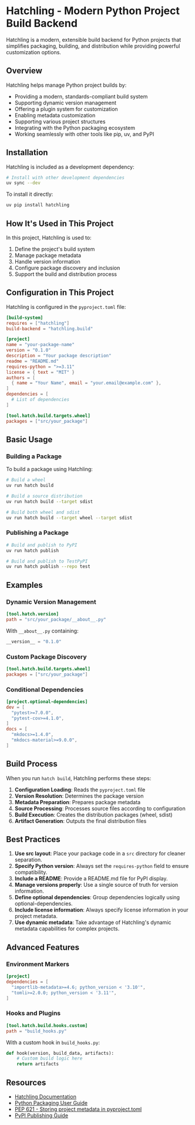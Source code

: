 # Hatchling - Modern Python Project Build Backend

Hatchling is a modern, extensible build backend for Python projects that simplifies packaging, building, and distribution while providing powerful customization options.

## Overview

Hatchling helps manage Python project builds by:

- Providing a modern, standards-compliant build system
- Supporting dynamic version management
- Offering a plugin system for customization
- Enabling metadata customization
- Supporting various project structures
- Integrating with the Python packaging ecosystem
- Working seamlessly with other tools like pip, uv, and PyPI

## Installation

Hatchling is included as a development dependency:

```bash
# Install with other development dependencies
uv sync --dev
```

To install it directly:

```bash
uv pip install hatchling
```

## How It's Used in This Project

In this project, Hatchling is used to:

1. Define the project's build system
2. Manage package metadata
3. Handle version information
4. Configure package discovery and inclusion
5. Support the build and distribution process

## Configuration in This Project

Hatchling is configured in the `pyproject.toml` file:

```toml
[build-system]
requires = ["hatchling"]
build-backend = "hatchling.build"

[project]
name = "your-package-name"
version = "0.1.0"
description = "Your package description"
readme = "README.md"
requires-python = ">=3.11"
license = { text = "MIT" }
authors = [
  { name = "Your Name", email = "your.email@example.com" },
]
dependencies = [
  # List of dependencies
]

[tool.hatch.build.targets.wheel]
packages = ["src/your_package"]
```

## Basic Usage

### Building a Package

To build a package using Hatchling:

```bash
# Build a wheel
uv run hatch build

# Build a source distribution
uv run hatch build --target sdist

# Build both wheel and sdist
uv run hatch build --target wheel --target sdist
```

### Publishing a Package

```bash
# Build and publish to PyPI
uv run hatch publish

# Build and publish to TestPyPI
uv run hatch publish --repo test
```

## Examples

### Dynamic Version Management

```toml
[tool.hatch.version]
path = "src/your_package/__about__.py"
```

With `__about__.py` containing:

```python
__version__ = "0.1.0"
```

### Custom Package Discovery

```toml
[tool.hatch.build.targets.wheel]
packages = ["src/your_package"]
```

### Conditional Dependencies

```toml
[project.optional-dependencies]
dev = [
  "pytest>=7.0.0",
  "pytest-cov>=4.1.0",
]
docs = [
  "mkdocs>=1.4.0",
  "mkdocs-material>=9.0.0",
]
```

## Build Process

When you run `hatch build`, Hatchling performs these steps:

1. **Configuration Loading**: Reads the `pyproject.toml` file
2. **Version Resolution**: Determines the package version
3. **Metadata Preparation**: Prepares package metadata
4. **Source Processing**: Processes source files according to configuration
5. **Build Execution**: Creates the distribution packages (wheel, sdist)
6. **Artifact Generation**: Outputs the final distribution files

## Best Practices

1. **Use src layout**: Place your package code in a `src` directory for cleaner separation.
2. **Specify Python version**: Always set the `requires-python` field to ensure compatibility.
3. **Include a README**: Provide a README.md file for PyPI display.
4. **Manage versions properly**: Use a single source of truth for version information.
5. **Define optional dependencies**: Group dependencies logically using optional-dependencies.
6. **Include license information**: Always specify license information in your project metadata.
7. **Use dynamic metadata**: Take advantage of Hatchling's dynamic metadata capabilities for complex projects.

## Advanced Features

### Environment Markers

```toml
[project]
dependencies = [
  "importlib-metadata>=4.6; python_version < '3.10'",
  "tomli>=2.0.0; python_version < '3.11'",
]
```

### Hooks and Plugins

```toml
[tool.hatch.build.hooks.custom]
path = "build_hooks.py"
```

With a custom hook in `build_hooks.py`:

```python
def hook(version, build_data, artifacts):
    # Custom build logic here
    return artifacts
```

## Resources

- [Hatchling Documentation](https://hatch.pypa.io/latest/plugins/build-hook/hatchling/)
- [Python Packaging User Guide](https://packaging.python.org/)
- [PEP 621 - Storing project metadata in pyproject.toml](https://peps.python.org/pep-0621/)
- [PyPI Publishing Guide](https://packaging.python.org/en/latest/tutorials/packaging-projects/)
